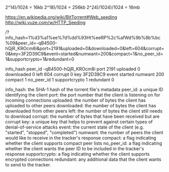 
2^14)/1024 = 16kb
2^18)/1024 = 256kb
2^24)/1024)/1024 = 16mb

https://en.wikipedia.org/wiki/BitTorrent#Web_seeding
http://wiki.vuze.com/w/HTTP_Seeding

/?info_hash=1%d3%a1%ee%7d%dd%93Ht%eeRP%2c%afWd%9b%8b%bc%09&peer_id=-qB4500-hQjR_KROcm8i&port=2191&uploaded=0&downloaded=0&left=604&corrupt=0&key=3F2D39C9&event=started&numwant=200&compact=1&no_peer_id=1&supportcrypto=1&redundant=0

info_hash
peer_id -qB4500-hQjR_KROcm8i
port 2191
uploaded 0
downloaded 0
left 604
corrupt 0
key 3F2D39C9
event started
numwant 200
compact 1
no_peer_id 1
supportcrypto 1
redundant 0



info_hash: the SHA-1 hash of the torrent file's metadata
peer_id: a unique ID identifying the client
port: the port number that the client is listening on for incoming connections
uploaded: the number of bytes the client has uploaded to other peers
downloaded: the number of bytes the client has downloaded from other peers
left: the number of bytes the client still needs to download
corrupt: the number of bytes that have been received but are corrupt
key: a unique key that helps to prevent against certain types of denial-of-service attacks
event: the current state of the client (e.g. "started", "stopped", "completed")
numwant: the number of peers the client would like to receive in the tracker's response
compact: a flag indicating whether the client supports compact peer lists
no_peer_id: a flag indicating whether the client wants the peer ID to be included in the tracker's response
supportcrypto: a flag indicating whether the client supports encrypted connections
redundant: any additional data that the client wants to send to the tracker.

